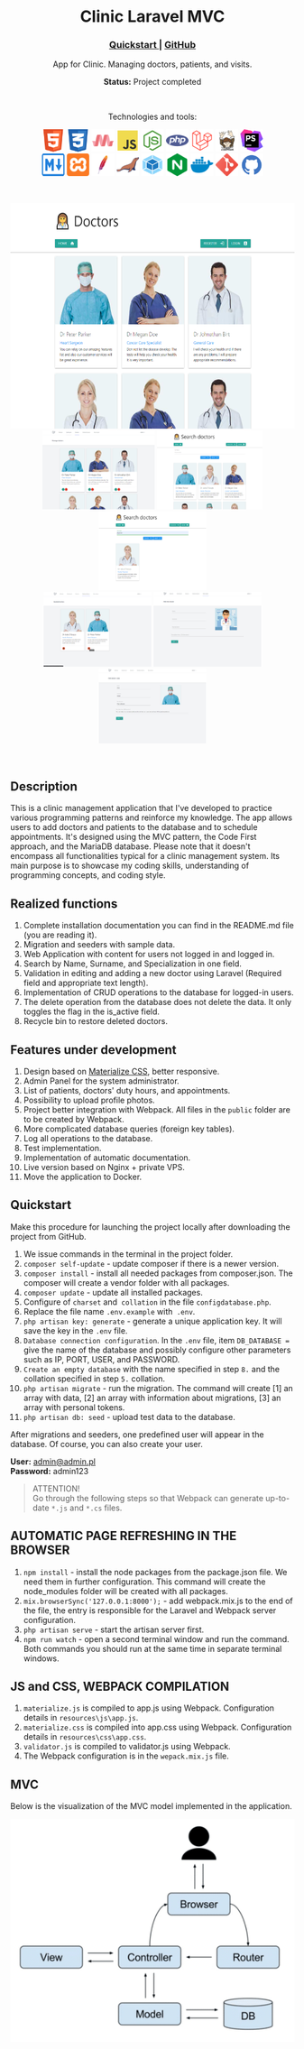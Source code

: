 <div align="center">
    <h1>Clinic Laravel MVC</h1>
    <h3>
        <a href="#quickstart">
            Quickstart
        </a>
        <span> | </span>
        <a href="https://github.com/chrisonoo/ClinicLaravelMVC">
            GitHub
        </a>
    </h3>
    <p>App for Clinic. Managing doctors, patients, and visits.</p>
    <p><b>Status:</b> Project completed</p>
    <br>
    <p>Technologies and tools:</p>
    <p>
        <img src="docs/img/html5.svg" width="40" height="40" alt="html"/>
        <img src="docs/img/css3.svg" width="40" height="40" alt="css"/>
        <img src="docs/img/materialize.svg" width="40" height="40" alt="materialize"/>
        <img src="docs/img/js.svg" width="40" height="40" alt="javascript"/>
        <img src="docs/img/node.svg" width="40" height="40" alt="node"/>
        <img src="docs/img/php.svg" width="40" height="40" alt="php"/>
        <img src="docs/img/laravel.svg" width="40" height="40" alt="laravel"/>
        <img src="docs/img/composer.svg" width="40" height="40" alt="composer"/>
        <img src="docs/img/phpstorm.svg" width="40" height="40" alt="phpstorm"/>
        <br>
        <img src="docs/img/md.svg" width="40" height="40" alt="markdown"/>
        <img src="docs/img/xampp.svg" width="40" height="40" alt="xampp"/>
        <img src="docs/img/apache.svg" width="40" height="40" alt="apache"/>
        <img src="docs/img/mariadb.svg" width="40" height="40" alt="mariadb"/>
        <img src="docs/img/webpack.svg" width="40" height="40" alt="webpack"/>
        <img src="docs/img/nginx.svg" width="40" height="40" alt="nginx"/>
        <img src="docs/img/docker.svg" width="40" height="40" alt="docker"/>
        <img src="docs/img/git.svg" width="40" height="40" alt="git"/>
        <img src="docs/img/github.svg" width="40" height="40" alt="github"/>
    </p>
    <br>
    <p>
        <img src="docs/img/app-doctors.png" height="400" alt="app-doctors"/>
        <br>
        <img src="docs/img/app-manage-doctors.png" height="140" alt="app-manage-doctors"/>
        <img src="docs/img/app-search-doctors-1.png" height="140" alt="app-search-doctors-1"/>
        <img src="docs/img/app-search-doctors-2.png" height="140" alt="app-search-doctors-2"/>
        <br>
        <img src="docs/img/app-deleted-doctors.png" height="133" alt="app-deleted-doctors"/>
        <img src="docs/img/app-add-new-doctor.png" height="133" alt="markdown"/>
        <img src="docs/img/app-edit-doctors-data.png" height="133" alt="pp-edit-doctors-data.png"/>
    </p>
</div>
<br>

## Description

This is a clinic management application that I've developed to practice various programming patterns and reinforce my knowledge. The app allows users to add doctors and patients to the database and to schedule appointments. It's designed using the MVC pattern, the Code First approach, and the MariaDB database. Please note that it doesn't encompass all functionalities typical for a clinic management system. Its main purpose is to showcase my coding skills, understanding of programming concepts, and coding style.

## Realized functions

1. Complete installation documentation you can find in the README.md file (you are reading it).
2. Migration and seeders with sample data.
3. Web Application with content for users not logged in and logged in.
4. Search by Name, Surname, and Specialization in one field.
5. Validation in editing and adding a new doctor using Laravel (Required field and appropriate text length).
6. Implementation of CRUD operations to the database for logged-in users.
7. The delete operation from the database does not delete the data. It only toggles the flag in the is_active field.
8. Recycle bin to restore deleted doctors.

## Features under development

1. Design based on [Materialize CSS](https://materializecss.com), better responsive.
2. Admin Panel for the system administrator.
3. List of patients, doctors' duty hours, and appointments.
4. Possibility to upload profile photos.
5. Project better integration with Webpack. All files in the `public` folder are to be created by Webpack.
6. More complicated database queries (foreign key tables).
7. Log all operations to the database.
8. Test implementation.
9. Implementation of automatic documentation.
10. Live version based on Nginx + private VPS.
11. Move the application to Docker.

## Quickstart

Make this procedure for launching the project locally after downloading the project from GitHub.

1. We issue commands in the terminal in the project folder.
2. `composer self-update` - update composer if there is a newer version.
3. `composer install` - install all needed packages from composer.json. The composer will create a vendor folder with all packages.
4. `composer update` - update all installed packages.
5. Configure of `charset` and` collation` in the file `configdatabase.php`.
6. Replace the file name `.env.example` with` .env`.
7. `php artisan key: generate` - generate a unique application key. It will save the key in the `.env` file.
8. `Database connection configuration`. In the `.env` file, item `DB_DATABASE = `give the name of the database and possibly configure other parameters such as IP, PORT, USER, and PASSWORD.
9. `Create an empty database` with the name specified in step `8.` and the collation specified in step `5.` collation.
10. `php artisan migrate` - run the migration. The command will create [1] an array with data, [2] an array with information about migrations, [3] an array with personal tokens.
11. `php artisan db: seed` - upload test data to the database.

After migrations and seeders, one predefined user will appear in the database. Of course, you can also create your user. 

**User:** admin@admin.pl  
**Password:** admin123

> ATTENTION!  
> Go through the following steps so that Webpack can generate up-to-date `*.js` and `*.cs` files.


## AUTOMATIC PAGE REFRESHING IN THE BROWSER

1. `npm install` - install the node packages from the package.json file. We need them in further configuration. This command will create the node_modules folder will be created with all packages.
2. `mix.browserSync('127.0.0.1:8000');` - add webpack.mix.js to the end of the file, the entry is responsible for the Laravel and Webpack server configuration.
3. `php artisan serve` - start the artisan server first.
4. `npm run watch` - open a second terminal window and run the command. Both commands you should run at the same time in separate terminal windows.

## JS and CSS, WEBPACK COMPILATION

1. `materialize.js` is compiled to app.js using Webpack. Configuration details in `resources\js\app.js`.
2. `materialize.css` is compiled into app.css using Webpack. Configuration details in `resources\css\app.css`.
3. `validator.js` is compiled to validator.js using Webpack.
4. The Webpack configuration is in the `wepack.mix.js` file.

## MVC

Below is the visualization of the MVC model implemented in the application.

<div align="center">
    <img src="docs/img/mvc.png" alt="mvc"/>
</div>
